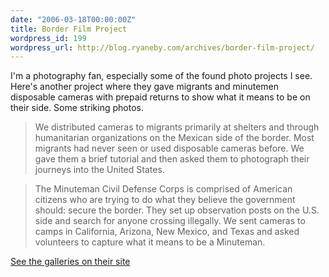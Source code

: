 ```yaml
---
date: "2006-03-18T00:00:00Z"
title: Border Film Project
wordpress_id: 199
wordpress_url: http://blog.ryaneby.com/archives/border-film-project/
---
```

I'm a photography fan, especially some of the found photo projects I see. Here's another project where they gave migrants and minutemen disposable cameras with prepaid returns to show what it means to be on their side. Some striking photos.

<blockquote>We distributed cameras to migrants primarily at shelters and through humanitarian organizations on the Mexican side of the border.  Most migrants had never seen or used disposable cameras before.  We gave them a brief tutorial and then asked them to photograph their journeys into the United States.</blockquote>

<blockquote>The Minuteman Civil Defense Corps is comprised of American citizens who are trying to do what they believe the government should: secure the border. They set up observation posts on the U.S. side and search for anyone crossing illegally. We sent cameras to camps in California, Arizona, New Mexico, and Texas and asked volunteers to capture what it means to be a Minuteman.</blockquote>

<a href="http://www.borderfilmproject.com/photos.html">See the galleries on their site</a>
